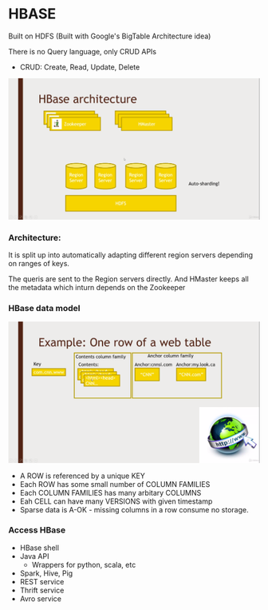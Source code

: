 # HBASE

Built on HDFS (Built with Google's BigTable Architecture idea)  
  
There is no Query language, only CRUD APIs  
- CRUD: Create, Read, Update, Delete

![Hbase Architecture](../../media/HBASE.png)

### Architecture:

It is split up into automatically adapting different region servers depending on ranges of keys.

The queris are sent to the Region servers directly. And HMaster keeps all the metadata which inturn depends on the Zookeeper 

### HBase data model

![Hbase Example](../../media/HBASE-example.png)

- A ROW is referenced by a unique KEY
- Each ROW has some small number of COLUMN FAMILIES
- Each COLUMN FAMILIES has many arbitary COLUMNS
- Eah CELL can have many VERSIONS with given timestamp
- Sparse data is A-OK - missing columns in a row consume no storage.

### Access HBase
- HBase shell
- Java API
    - Wrappers for python, scala, etc
- Spark, Hive, Pig
- REST service
- Thrift service
- Avro service